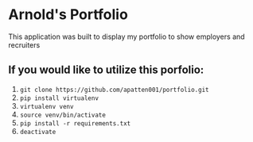 # Arnold's Portfolio

This application was built to display my portfolio to show employers and recruiters 

## If you would like to utilize this porfolio:
1. `git clone https://github.com/apatten001/portfolio.git`
2. `pip install virtualenv`
3. `virtualenv venv`
4. `source venv/bin/activate`
5. `pip install -r requirements.txt`
6. `deactivate`

